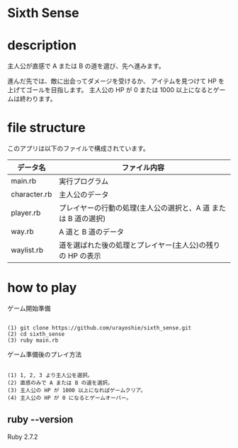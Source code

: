 # Sixth Sense

# description

主人公が直感で A または B の道を選び、先へ進みます。

進んだ先では、敵に出会ってダメージを受けるか、
アイテムを見つけて HP を上げてゴールを目指します。
主人公の HP が 0 または 1000 以上になるとゲームは終わります。

# file structure

このアプリは以下のファイルで構成されています。

| データ名     | ファイル内容                                                   |
| ------------ | -------------------------------------------------------------- |
| main.rb      | 実行プログラム                                                 |
| character.rb | 主人公のデータ                                                 |
| player.rb    | プレイヤーの行動の処理(主人公の選択と、A 道 または B 道の選択) |
| way.rb       | A 道と B 道のデータ                                            |
| waylist.rb   | 道を選ばれた後の処理とプレイヤー(主人公)の残りの HP の表示     |

# how to play

ゲーム開始準備

```

(1) git clone https://github.com/urayoshie/sixth_sense.git
(2) cd sixth_sense
(3) ruby main.rb

```

ゲーム準備後のプレイ方法

```

(1) 1, 2, 3 より主人公を選択。
(2) 直感のみで A または B の道を選択。
(3) 主人公の HP が 1000 以上になればゲームクリア。
(4) 主人公の HP が 0 になるとゲームオーバー。

```

## ruby --version

Ruby 2.7.2

```

```
